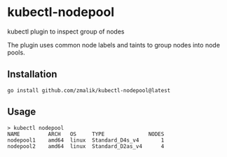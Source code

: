# kubectl-nodepool
kubectl plugin to inspect group of nodes

The plugin uses common node labels and taints to group nodes into node pools.

## Installation

```
go install github.com/zmalik/kubectl-nodepool@latest
```

## Usage

```
> kubectl nodepool
NAME         ARCH   OS     TYPE              NODES
nodepool1    amd64  linux  Standard_D4s_v4       1
nodepool2    amd64  linux  Standard_D2as_v4      4
```